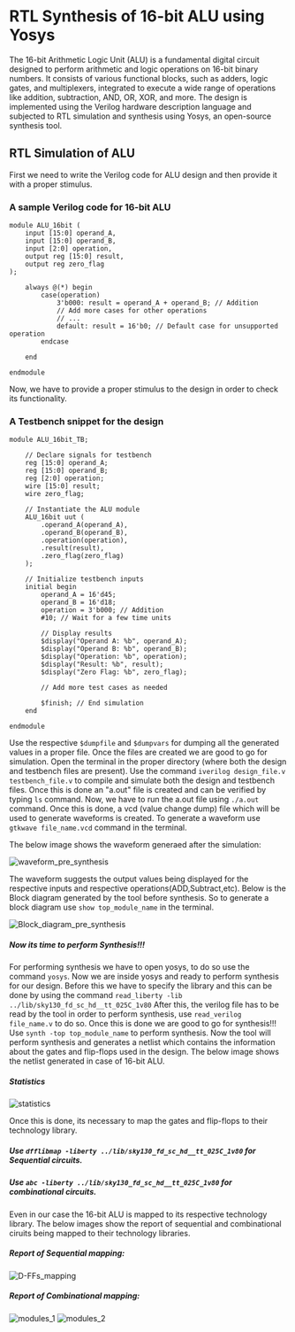 # RTL Synthesis of 16-bit ALU using Yosys
The 16-bit Arithmetic Logic Unit (ALU) is a fundamental digital circuit designed to perform arithmetic and logic operations on 16-bit binary numbers. It consists of various functional blocks, such as adders, logic gates, and multiplexers, integrated to execute a wide range of operations like addition, subtraction, AND, OR, XOR, and more. The design is implemented using the Verilog hardware description language and subjected to RTL simulation and synthesis using Yosys, an open-source synthesis tool.

## RTL Simulation of ALU
First we need to write the Verilog code for ALU design and then provide it with a proper stimulus. 
### A sample Verilog code for 16-bit ALU 

```
module ALU_16bit (
    input [15:0] operand_A,
    input [15:0] operand_B,
    input [2:0] operation,
    output reg [15:0] result,
    output reg zero_flag
);

    always @(*) begin
        case(operation)
            3'b000: result = operand_A + operand_B; // Addition
            // Add more cases for other operations
            // ...
            default: result = 16'b0; // Default case for unsupported operation
        endcase

    end

endmodule

```

Now, we have to provide a proper stimulus to the design in order to check its functionality.
### A Testbench snippet for the design

```
module ALU_16bit_TB;

    // Declare signals for testbench
    reg [15:0] operand_A;
    reg [15:0] operand_B;
    reg [2:0] operation;
    wire [15:0] result;
    wire zero_flag;

    // Instantiate the ALU module
    ALU_16bit uut (
        .operand_A(operand_A),
        .operand_B(operand_B),
        .operation(operation),
        .result(result),
        .zero_flag(zero_flag)
    );

    // Initialize testbench inputs
    initial begin
        operand_A = 16'd45;
        operand_B = 16'd18;
        operation = 3'b000; // Addition
        #10; // Wait for a few time units

        // Display results
        $display("Operand A: %b", operand_A);
        $display("Operand B: %b", operand_B);
        $display("Operation: %b", operation);
        $display("Result: %b", result);
        $display("Zero Flag: %b", zero_flag);
        
        // Add more test cases as needed

        $finish; // End simulation
    end

endmodule

```
Use the respective `$dumpfile` and `$dumpvars` for dumping all the generated values in a proper file. Once the files are created we are good to go for simulation. Open the terminal in the proper directory (where both the design and testbench files are present). 
Use the command `iverilog design_file.v testbench_file.v` to compile and simulate both the design and testbench files. Once this is done an "a.out" file is created and can be verified by typing `ls` command.
Now, we have to run the a.out file using `./a.out` command. Once this is done, a vcd (value change dump) file which will be used to generate waveforms is created. To generate a waveform use 
`gtkwave file_name.vcd` command in the terminal. 

The below image shows the waveform generaed after the simulation: 

![waveform_pre_synthesis](https://github.com/rohitwhogar/16-bit-ALU-/assets/72391479/da1a83fd-6da2-44fe-8bed-00d50484b8ed)

The waveform suggests the output values being displayed for the respective inputs and respective operations(ADD,Subtract,etc). Below is the Block diagram generated by the tool before synthesis.
So to generate a block diagram use `show top_module_name` in the terminal. 

![Block_diagram_pre_synthesis](https://github.com/rohitwhogar/16-bit-ALU-/assets/72391479/bc887f53-b8e0-4ec8-8ee9-48ea9ba517a9)

##### Now its time to perform Synthesis!!!

For performing synthesis we have to open yosys, to do so use the command `yosys`. Now we are inside yosys and ready to perform synthesis for our design. Before this we have to specify the library and this can be done by using the command `read_liberty -lib ../lib/sky130_fd_sc_hd__tt_025C_1v80` After this, the verilog file has to be read by the tool in order to perform synthesis, use `read_verilog file_name.v` to do so.
Once this is done we are good to go for synthesis!!! Use `synth -top top_module_name` to perform synthesis. Now the tool will perform synthesis and generates a netlist which contains the information about the gates and flip-flops used in the design. The below image shows the netlist generated in case of 16-bit ALU.
##### Statistics 
![statistics](https://github.com/rohitwhogar/16-bit-ALU-/assets/72391479/4a5dfe58-6436-4d4d-bfb7-8895e8aac428)

Once this is done, its necessary to map the gates and flip-flops to their technology library.
 ##### Use `dfflibmap -liberty ../lib/sky130_fd_sc_hd__tt_025C_1v80` for Sequential circuits.
 ##### Use `abc -liberty ../lib/sky130_fd_sc_hd__tt_025C_1v80` for combinational circuits.

Even in our case the 16-bit ALU is mapped to its respective technology library. The below images show the report of sequential and combinational ciruits being mapped to their technology libraries.

##### Report of Sequential mapping:
![D-FFs_mapping](https://github.com/rohitwhogar/16-bit-ALU-/assets/72391479/2a2ab66f-edc1-4d67-a044-d0d61435c510)

##### Report of Combinational mapping:
![modules_1](https://github.com/rohitwhogar/16-bit-ALU-/assets/72391479/7bdb6974-9ebe-41dd-892a-9918de83f728)
![modules_2](https://github.com/rohitwhogar/16-bit-ALU-/assets/72391479/a5ebfdae-e019-406c-9d71-c217227d91e4)
